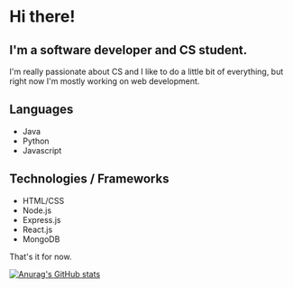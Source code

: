 # Hi there!
## I'm a software developer and CS student.
I'm really passionate about CS and I like to do a little bit of everything, but right now I'm mostly working on web development.

## Languages
- Java
- Python
- Javascript
## Technologies / Frameworks
- HTML/CSS
- Node.js
- Express.js
- React.js
- MongoDB

That's it for now.

[![Anurag's GitHub stats](https://github-readme-stats.vercel.app/api?username=vcabiya)](https://github.com/anuraghazra/github-readme-stats)
